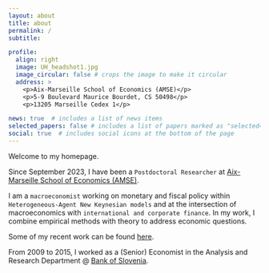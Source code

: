 ```yaml
---
layout: about
title: about
permalink: /
subtitle:

profile:
  align: right
  image: UH_headshot1.jpg
  image_circular: false # crops the image to make it circular
  address: >
    <p>Aix-Marseille School of Economics (AMSE)</p>
    <p>5-9 Boulevard Maurice Bourdet, CS 50498</p>
    <p>13205 Marseille Cedex 1</p>

news: true  # includes a list of news items
selected_papers: false # includes a list of papers marked as "selected={true}"
social: true  # includes social icons at the bottom of the page
---
```


Welcome to my homepage. 

Since September 2023, I have been  a `Postdoctoral Researcher` at [Aix-Marseille School of Economics (AMSE)](https://www.amse-aixmarseille.fr/en). 

I am a `macroeconomist` working on monetary and fiscal policy within `Heterogeneous-Agent New Keynesian models` and at the intersection of macroeconomics with `international and corporate finance`. In my work, I combine empirical methods with theory to address economic questions.
 
Some of my recent work can be found [here](/publications/).

From 2009 to 2015, I worked as a (Senior) Economist in the Analysis and Research Department @ [Bank of Slovenia](https://www.bsi.si/en).
